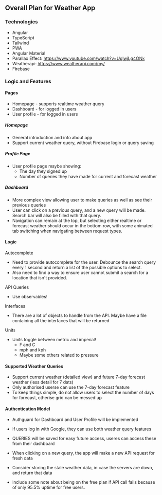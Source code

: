 ## Overall Plan for Weather App

### Technologies

- Angular
- TypeScript
- Tailwind
- PWA
- Angular Material
- Parallax Effect: https://www.youtube.com/watch?v=UgIwjLg4ONk
- Weatherapi: https://www.weatherapi.com/my/
- Firebase


### Logic and Features

#### Pages

- Homepage - supports realtime weather query
- Dashboard - for logged in users
- User profile - for logged in users

##### Homepage

- General introduction and info about app
- Support current weather query, without Firebase login or query saving

##### Profile Page

- User profile page maybe showing:
  - The day they signed up
  - Number of queries they have made for current and forecast weather

##### Dashboard

- More complex view allowing user to make queries as well as see their previous queries
- User can click on a previous query, and a new query will be made. Search bar will also be filled with that query.
- Navigation can remain at the top, but selecting either realtime or forecast weather should occur in the bottom row, with some animated tab switching when navigating between request types.


#### Logic

Autocomplete
- Need to provide autocomplete for the user. Debounce the search query every 1 second and return a list of the possible options to select.
- Also need to find a way to ensure user cannot submit a search for a location that isn't provided.

API Queries
- Use observables!

Interfaces
- There are a lot of objects to handle from the API. Maybe have a file containing all the interfaces that will be returned


Units
- Units toggle between metric and imperial!
  - F and C
  - mph and kph
  - Maybe some others related to pressure

#### Supported Weather Queries

- Support current weather (detailed view) and future 7-day forecast weather (less detail for 7 dats)
- Only authorised userse can use the 7-day forecast feature
- To keep things simple, do not allow users to select the number of days for forecast, otherise grid can be messed up

#### Authentication Model

- Authguard for Dashboard and User Profile will be implemented

- If users log in with Google, they can use both weather query features
- QUERIES will be saved for easy future access, useres can access these from their dashboard
- When clicking on a new query, the app will make a new API request for fresh data
- Consider storing the stale weather data, in case the servers are down, and return that data
- Include some note about being on the free plan if API call fails because of only 95.5% uptime for free users.
